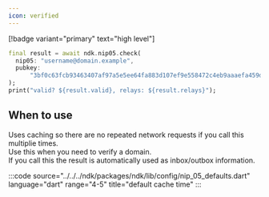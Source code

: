 ```yaml
---
icon: verified
---
```


[!badge variant="primary" text="high level"]

```dart
final result = await ndk.nip05.check(
  nip05: "username@domain.example",
  pubkey:
      "3bf0c63fcb93463407af97a5e5ee64fa883d107ef9e558472c4eb9aaaefa459d",
);
print("valid? ${result.valid}, relays: ${result.relays}");

```

## When to use

Uses caching so there are no repeated network requests if you call this multiplie times. \
Use this when you need to verify a domain. \
If you call this the result is automatically used as inbox/outbox information.

:::code source="../../../ndk/packages/ndk/lib/config/nip_05_defaults.dart" language="dart" range="4-5" title="default cache time" :::
